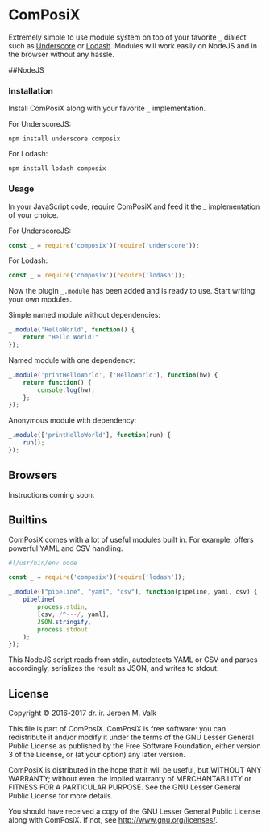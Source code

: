 ComPosiX
========

Extremely simple to use module system on top of your favorite `_` dialect such as
[Underscore](http://underscorejs.org/) or [Lodash](http://lodash.com/).
Modules will work easily on NodeJS and in the browser without any hassle.

##NodeJS

### Installation
Install ComPosiX along with your favorite `_` implementation.

For UnderscoreJS:
```
npm install underscore composix
```

For Lodash:
```
npm install lodash composix
```

### Usage
In your JavaScript code, require ComPosiX and feed it the _ implementation of
your choice.

For UnderscoreJS:
```javascript
const _ = require('composix')(require('underscore'));
```

For Lodash:
```javascript
const _ = require('composix')(require('lodash'));
```

Now the plugin `_.module` has been added and is ready to use. Start writing
your own modules.

Simple named module without dependencies:
```javascript
_.module('HelloWorld', function() {
    return "Hello World!"
});
```

Named module with one dependency:
```javascript
_.module('printHelloWorld', ['HelloWorld'], function(hw) {
    return function() {
        console.log(hw);
    };
});
```

Anonymous module with dependency:
```javascript
_.module(['printHelloWorld'], function(run) {
    run();
});
```

## Browsers

Instructions coming soon.

## Builtins

ComPosiX comes with a lot of useful modules built in. For example,
offers powerful YAML and CSV handling.

```javascript
#!/usr/bin/env node

const _ = require('composix')(require('lodash'));

_.module(["pipeline", "yaml", "csv"], function(pipeline, yaml, csv) {
	pipeline(
		process.stdin, 
		[csv, /^---/, yaml],
		JSON.stringify, 
		process.stdout
	);
});
```

This NodeJS script reads from stdin, autodetects YAML or CSV and parses
accordingly, serializes the result as JSON, and writes to stdout. 

## License

Copyright © 2016-2017 dr. ir. Jeroen M. Valk

This file is part of ComPosiX. ComPosiX is free software: you can
redistribute it and/or modify it under the terms of the GNU Lesser General
Public License as published by the Free Software Foundation, either version 3
of the License, or (at your option) any later version.

ComPosiX is distributed in the hope that it will be useful, but WITHOUT ANY
WARRANTY; without even the implied warranty of MERCHANTABILITY or FITNESS FOR
A PARTICULAR PURPOSE. See the GNU Lesser General Public License for more
details.

You should have received a copy of the GNU Lesser General Public License
along with ComPosiX. If not, see <http://www.gnu.org/licenses/>.
